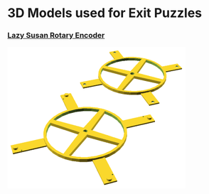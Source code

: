 # 3D Models used for Exit Puzzles

### [Lazy Susan Rotary Encoder](./lazy-susan-rotary-encoder/lazy-susan-rotary-encoder.v1.scad)

![](./lazy-susan-rotary-encoder/rendered.png "Lazy Susan Rotary Encoder" )

